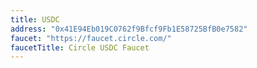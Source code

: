 ```yaml
---
title: USDC
address: "0x41E94Eb019C0762f9Bfcf9Fb1E58725BfB0e7582"
faucet: "https://faucet.circle.com/"
faucetTitle: Circle USDC Faucet
---
```

